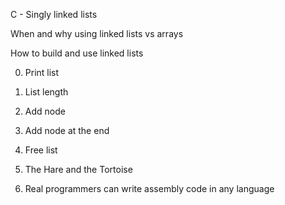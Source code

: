 C - Singly linked lists

When and why using linked lists vs arrays

How to build and use linked lists

0. Print list

1. List length

2. Add node

3. Add node at the end

4. Free list

5. The Hare and the Tortoise

6. Real programmers can write assembly code in any language

